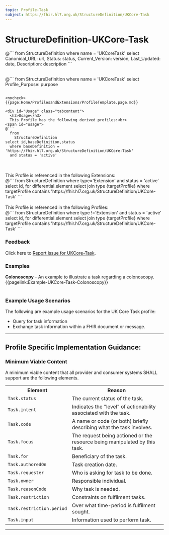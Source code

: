 ```yaml
---
topic: Profile-Task
subject: https://fhir.hl7.org.uk/StructureDefinition/UKCore-Task
---
```

# StructureDefinition-UKCore-Task


<div id="transpose">
@```
from
	StructureDefinition
where
	name = 'UKCoreTask'
select
	Canonical_URL: url,
  Status: status,
  Current_Version: version,
  Last_Updated: date,
	Description: description
```
</div>
<br>

@```
from
	StructureDefinition
where
	name = 'UKCoreTask'
select
	Profile_Purpose: purpose
```

<nocheck>
{{page:Home/ProfilesandExtensions/ProfileTemplate.page.md}}

<div id="Usage" class="tabcontent">
  <h3>Usage</h3>
  This Profile has the following derived profiles:<br>
<span id="usage">
@```
  from
	StructureDefinition
select id,baseDefinition,status
  where baseDefinition = 'https://fhir.hl7.org.uk/StructureDefinition/UKCore-Task'
  and status = 'active'
```
</span>
<br><br>
  This Profile is referenced in the following Extensions: <br>
<span id="usage">
@```
from
	StructureDefinition
  where type='Extension' and status = 'active'
 select id,
	for differential.element
	select
	join type {targetProfile}
	where targetProfile contains 'https://fhir.hl7.org.uk/StructureDefinition/UKCore-Task'
```
</span>
<br><br>
  This Profile is referenced in the following Profiles: <br>
<span id="usage">
@```
from
	StructureDefinition
  where type !='Extension' and status = 'active'
 select id,
	for differential.element
	select
	join type {targetProfile}
	where targetProfile contains 'https://fhir.hl7.org.uk/StructureDefinition/UKCore-Task'
```
</span>
</div>

<div id="Feedback" class="tabcontent">
  <h3>Feedback</h3>
Click here to <a href="https://simplifier.net/HL7FHIRUKCoreR4/UKCore-Task/~issues?level=File">Report Issue for UKCore-Task</a>.
</div>
<nocheck>


<div id="Examples" class="tabcontent">
  <h3>Examples</h3>
  <b>Colonoscopy</b> - An example to illustrate a task regarding a colonoscopy.
  <br>
  {{pagelink:Example-UKCore-Task-Colonoscopy}}
  <br><br>
</div>

### Example Usage Scenarios ###
The following are example usage scenarios for the UK Core Task profile:
- Query for task information
- Exchange task information within a FHIR document or message.

<hr class="thickline">

## Profile Specific Implementation Guidance: ##

<h3>Minimum Viable Content</h3>

A minimum viable content that all provider and consumer systems SHALL support are the following elements.

<table class="assets" title="Minimum Viable Content list">
<tr>
<th class="width30">Element</th>
<th class="width70">Reason</th>
</tr>
<tr>
<td><code>Task.status</code></td>
<td>The current status of the task.</td>
</tr>
<tr>
<td><code>Task.intent</code></td>
<td>Indicates the "level" of actionability associated with the task.</td>
</tr>
<tr>
<td><code>Task.code</code></td>
<td>A name or code (or both) briefly describing what the task involves.</td>
</tr>
<tr>
<td><code>Task.focus</code></td>
<td>The request being actioned or the resource being manipulated by this task.</td>
</tr>
<tr>
<td><code>Task.for</code></td>
<td>Beneficiary of the task.</td>
</tr>
<tr>
<td><code>Task.authoredOn</code></td>
<td>Task creation date.</td>
</tr>
<tr>
<td><code>Task.requester</code></td>
<td>Who is asking for task to be done.</td>
</tr>
<tr>
<td><code>Task.owner</code></td>
<td>Responsible individual.</td>
</tr>
<tr>
<td><code>Task.reasonCode</code></td>
<td>Why task is needed.</td>
</tr>
<tr>
<td><code>Task.restriction</code></td>
<td>Constraints on fulfilment tasks.</td>
</tr>
<tr>
<td><code>Task.restriction.period</code></td>
<td>Over what time-period is fulfilment sought.
</td>
</tr>
<tr>
<td><code>Task.input</code></td>
<td>Information used to perform task.</td>
</tr>
</table>

<hr class="thickline">
